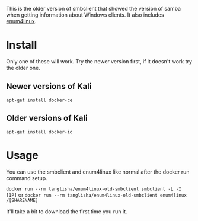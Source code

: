 This is the older version of smbclient that showed the version of samba when getting information about Windows clients. It also includes [enum4linux](https://github.com/portcullislabs/enum4linux).

# Install
Only one of these will work. Try the newer version first, if it doesn't work try the older one.

## Newer versions of Kali
`apt-get install docker-ce`

## Older versions of Kali
`apt-get install docker-io`

# Usage
You can use the smbclient and enum4linux like normal after the docker run command setup.

```docker run --rm tanglisha/enum4linux-old-smbclient smbclient -L -I [IP]```
or
```docker run --rm tanglisha/enum4linux-old-smbclient enum4linux /[SHARENAME]```

It'll take a bit to download the first time you run it.
